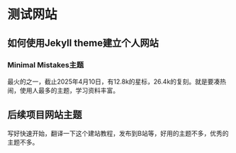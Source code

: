 # 测试网站

## 如何使用Jekyll theme建立个人网站

### Minimal Mistakes主题

最火的之一，截止2025年4月10日，有12.8k的星标，26.4k的复刻。就是要凑热闹，使用人最多的主题，学习资料丰富。



## 后续项目网站主题

写好快速开始，翻译一下这个建站教程，发布到B站等，好用的主题不多，优秀的主题不多。
